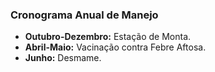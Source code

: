 ### Cronograma Anual de Manejo

- **Outubro-Dezembro:** Estação de Monta.
- **Abril-Maio:** Vacinação contra Febre Aftosa.
- **Junho:** Desmame.

